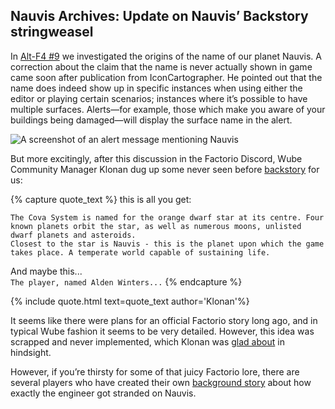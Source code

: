 ## Nauvis Archives: Update on Nauvis’ Backstory <author>stringweasel</author>

In [Alt-F4 #9](https://alt-f4.blog/ALTF4-9/#nauvis-our-home) we investigated the origins of the name of our planet Nauvis. A correction about the claim that the name is never actually shown in game came soon after publication from IconCartographer. He pointed out that the name does indeed show up in specific instances when using either the editor or playing certain scenarios; instances where it’s possible to have multiple surfaces. Alerts—for example, those which make you aware of your buildings being damaged—will display the surface name in the alert.

![A screenshot of an alert message mentioning Nauvis](https://media.alt-f4.blog/ALTF4/10/nauvis_mention.jpg)

But more excitingly, after this discussion in the Factorio Discord, Wube Community Manager Klonan dug up some never seen before [backstory](https://discordapp.com/channels/139677590393716737/603392474458882065/766687476198539264) for us:

{% capture quote_text %}
this is all you get:
```
The Cova System is named for the orange dwarf star at its centre. Four known planets orbit the star, as well as numerous moons, unlisted dwarf planets and asteroids.
Closest to the star is Nauvis - this is the planet upon which the game takes place. A temperate world capable of sustaining life.
```
And maybe this...<br/>
```The player, named Alden Winters...```
{% endcapture %}

{% include quote.html text=quote_text author='Klonan'%}

It seems like there were plans for an official Factorio story long ago, and in typical Wube fashion it seems to be very detailed. However, this idea was scrapped and never implemented, which Klonan was [glad about](https://discordapp.com/channels/139677590393716737/603392474458882065/766688031687573565) in hindsight.

However, if you’re thirsty for some of that juicy Factorio lore, there are several players who have created their own [background story](https://www.reddit.com/r/factorio/comments/4pr8z6/im_writing_a_free_live_factorio_fanfic) about how exactly the engineer got stranded on Nauvis.
